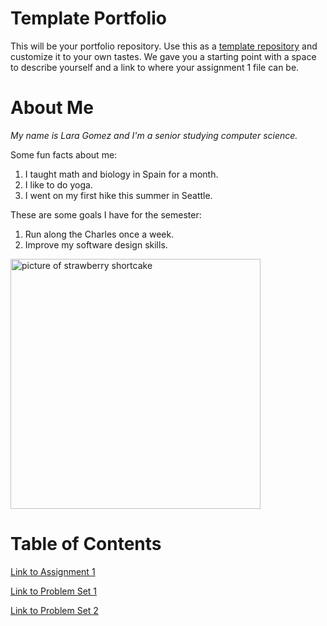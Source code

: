 # Template Portfolio
This will be your portfolio repository. Use this as a [template repository](https://docs.github.com/en/repositories/creating-and-managing-repositories/creating-a-template-repository) and customize it to your own tastes. We gave you a starting point with a space to describe yourself and a link to where your assignment 1 file can be.

# About Me
*My name is Lara Gomez and I'm a senior studying computer science.*

Some fun facts about me:
1. I taught math and biology in Spain for a month.
2. I like to do yoga.
3. I went on my first hike this summer in Seattle.

These are some goals I have for the semester:
1. Run along the Charles once a week.
2. Improve my software design skills.

<img src="https://media-cldnry.s-nbcnews.com/image/upload/newscms/2023_19/1993690/strawberry-shortcake-mc-1x1-230511.jpg" alt="picture of strawberry shortcake" width="400"/>


# Table of Contents
[Link to Assignment 1](assignments/assignment1.md) 

[Link to Problem Set 1](psets/pset1.md)

[Link to Problem Set 2](psets/pset2.md)

